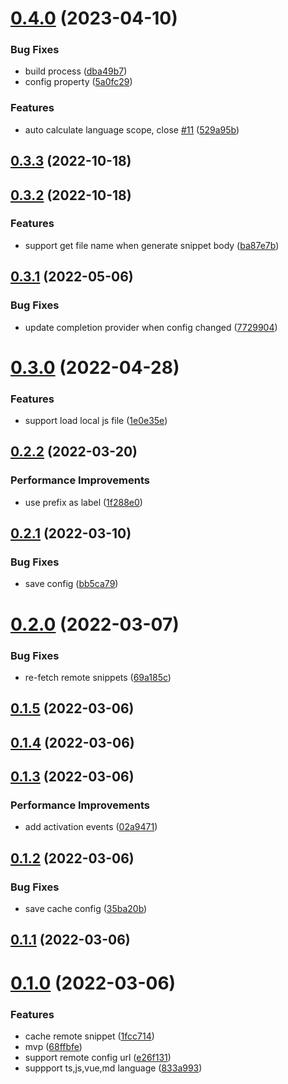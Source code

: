 # [0.4.0](https://github.com/0x-jerry/vscode-remote-snippets/compare/v0.3.3...v0.4.0) (2023-04-10)


### Bug Fixes

* build process ([dba49b7](https://github.com/0x-jerry/vscode-remote-snippets/commit/dba49b7779f2ecc714830e62f2c3ae6cebb3d977))
* config property ([5a0fc29](https://github.com/0x-jerry/vscode-remote-snippets/commit/5a0fc29d61c86f731c39334dc5a83607c7c2baa8))


### Features

* auto calculate language scope, close [#11](https://github.com/0x-jerry/vscode-remote-snippets/issues/11) ([529a95b](https://github.com/0x-jerry/vscode-remote-snippets/commit/529a95b742edc4031125452ca676260e5a734114))



## [0.3.3](https://github.com/0x-jerry/vscode-remote-snippets/compare/v0.3.2...v0.3.3) (2022-10-18)



## [0.3.2](https://github.com/0x-jerry/vscode-remote-snippets/compare/v0.3.1...v0.3.2) (2022-10-18)


### Features

* support get file name when generate snippet body ([ba87e7b](https://github.com/0x-jerry/vscode-remote-snippets/commit/ba87e7bf66a0217cdba0bce9cfa2d017167ab5b3))



## [0.3.1](https://github.com/0x-jerry/vscode-remote-snippets/compare/v0.3.0...v0.3.1) (2022-05-06)


### Bug Fixes

* update completion provider when config changed ([7729904](https://github.com/0x-jerry/vscode-remote-snippets/commit/7729904ff4b1d1cf298beab6da444bd2bf4ab528))



# [0.3.0](https://github.com/0x-jerry/vscode-remote-snippets/compare/v0.2.2...v0.3.0) (2022-04-28)


### Features

* support load local js file ([1e0e35e](https://github.com/0x-jerry/vscode-remote-snippets/commit/1e0e35e65b4abe3e0138ee6e00a46fc2d02f8c85))



## [0.2.2](https://github.com/0x-jerry/vscode-remote-snippets/compare/v0.2.1...v0.2.2) (2022-03-20)


### Performance Improvements

* use prefix as label ([1f288e0](https://github.com/0x-jerry/vscode-remote-snippets/commit/1f288e0e3a1e426c95ce0b563b507b52104e7836))



## [0.2.1](https://github.com/0x-jerry/vscode-remote-snippets/compare/v0.2.0...v0.2.1) (2022-03-10)


### Bug Fixes

* save config ([bb5ca79](https://github.com/0x-jerry/vscode-remote-snippets/commit/bb5ca7917e0d5e79b6c8f747052b45c9d68fbf70))



# [0.2.0](https://github.com/0x-jerry/vscode-remote-snippets/compare/v0.1.5...v0.2.0) (2022-03-07)


### Bug Fixes

* re-fetch remote snippets ([69a185c](https://github.com/0x-jerry/vscode-remote-snippets/commit/69a185c825b98162fd3480f51fad5da67b1fd0db))



## [0.1.5](https://github.com/0x-jerry/vscode-remote-snippets/compare/v0.1.4...v0.1.5) (2022-03-06)



## [0.1.4](https://github.com/0x-jerry/vscode-remote-snippets/compare/v0.1.3...v0.1.4) (2022-03-06)



## [0.1.3](https://github.com/0x-jerry/vscode-remote-snippets/compare/v0.1.2...v0.1.3) (2022-03-06)


### Performance Improvements

* add activation events ([02a9471](https://github.com/0x-jerry/vscode-remote-snippets/commit/02a9471ff5ea45edfe3ea7ad195d4425b4b2d5ec))



## [0.1.2](https://github.com/0x-jerry/vscode-remote-snippets/compare/v0.1.1...v0.1.2) (2022-03-06)


### Bug Fixes

* save cache config ([35ba20b](https://github.com/0x-jerry/vscode-remote-snippets/commit/35ba20bf1ab839016ce2a9df812891abdefa7db6))



## [0.1.1](https://github.com/0x-jerry/vscode-remote-snippets/compare/v0.1.0...v0.1.1) (2022-03-06)



# [0.1.0](https://github.com/0x-jerry/vscode-remote-snippets/compare/68ffbfed9756661543e8643b8cdd97741b3e4c22...v0.1.0) (2022-03-06)


### Features

* cache remote snippet ([1fcc714](https://github.com/0x-jerry/vscode-remote-snippets/commit/1fcc714bf0dddf3a10fe7830033669264f911009))
* mvp ([68ffbfe](https://github.com/0x-jerry/vscode-remote-snippets/commit/68ffbfed9756661543e8643b8cdd97741b3e4c22))
* support remote config url ([e26f131](https://github.com/0x-jerry/vscode-remote-snippets/commit/e26f13146ed470f55c0dcd86f3e1d1234c621a6a))
* suppport ts,js,vue,md language ([833a993](https://github.com/0x-jerry/vscode-remote-snippets/commit/833a9933712880c89aa5400d96146ba77d52989d))



